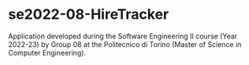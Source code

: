 # se2022-08-HireTracker
Application developed during the Software Engineering II course (Year 2022-23) by Group 08 at the Politecnico di Torino (Master of Science in Computer Engineering).
